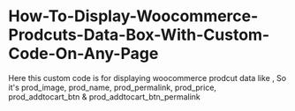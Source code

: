 # How-To-Display-Woocommerce-Prodcuts-Data-Box-With-Custom-Code-On-Any-Page
Here this custom code is for displaying woocommerce prodcut data like , So it's prod_image, prod_name, prod_permalink, prod_price, prod_addtocart_btn &amp; prod_addtocart_btn_permalink
